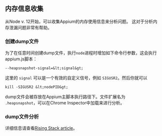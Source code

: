 ## 内存信息收集

从Node v. 12开始，可以收集Appium的内存使用信息来分析问题。 这对于分析内存泄漏问题非常有帮助。


### 创建dump文件

为了在任意时间创建dump文件，执行`node`进程时增加如下命令行参数，这会执行appium.js脚本：

```
--heapsnapshot-signal=&lt;signal&gt;
```

这里的 `signal` 可以是一个有效的自定义信号，例如 `SIGUSR2`。然后你就可以

```
kill -SIGUSR2 &lt;nodePID&gt;
```

dump文件会被存放在Appium主脚本执行路径下。文件扩展名为 `.heapsnapshot`，可以在Chrome Inspector中加载来进行分析。 

### dump文件分析

详细信息请查看[Rising Stack article](https://blog.risingstack.com/finding-a-memory-leak-in-node-js/)。
